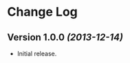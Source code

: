 Change Log
==========

Version 1.0.0 *(2013-12-14)*
----------------------------

* Initial release.
